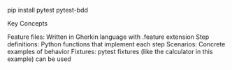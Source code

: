 pip install pytest pytest-bdd

Key Concepts

Feature files: Written in Gherkin language with .feature extension
Step definitions: Python functions that implement each step
Scenarios: Concrete examples of behavior
Fixtures: pytest fixtures (like the calculator in this example) can be used